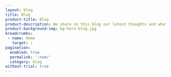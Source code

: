 ```yaml
---
layout: blog
title: Blog
product-title: Blog
product-description: We share in this blog our latest thoughts and what we've learned working with partners and customers.
product-background-img: bg-hero-blog.jpg
breadcrumbs:
 - name: Home
   target: /
pagination:
  enabled: true
  permalink: ':num/'
  category: blog
without-trial: true
---
```

